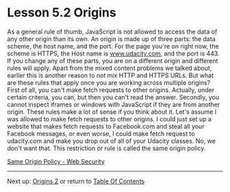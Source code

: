# Lesson 5.2 Origins

As a general rule of thumb, JavaScript is not allowed to access the data of any other origin than its own. An origin is made up of three parts: the data scheme, the host name, and the port. For the page you're on right now, the scheme is HTTPS, the Host name is www.udacity.com, and the port is 443. If you change any of these parts, you are on a different origin and different rules will apply. Apart from the mixed content problems we talked about, earlier this is another reason to not mix HTTP and HTTPS URLs. But what are these rules that apply once you are working across multiple origins? First of all, you can't make fetch requests to other origins. Actually, under certain criteria, you can, but then you can't read the answer. Secondly, you cannot inspect iframes or windows with JavaScript if they are from another origin. These rules make a lot of sense if you think about it. Let's assume I was allowed to make fetch requests to other origins. I could just set up a website that makes fetch requests to Facebook.com and steal all your Facebook messages, or even worse, I could make fetch request to udacity.com and make you drop out of all of your Udacity classes. No, we don't want that. This restriction or rule is called the same origin policy.

[Same Origin Policy - Web Security](https://www.w3.org/Security/wiki/Same_Origin_Policy)

- - -
Next up: [Origins 2](ND024_Part4_Lesson05_03.md) or return to [Table Of Contents](./ND024_TableOfContents.md)
